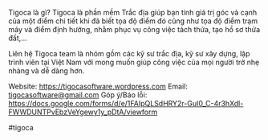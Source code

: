 Tigoca là gì?
Tigoca là phần mềm Trắc địa giúp bạn tính giá trị góc và cạnh của một điểm chi tiết khi đã biết tọa độ điểm đó cũng như tọa độ điểm trạm máy và điểm định hướng, nhằm phục vụ công việc tách thửa, tạo hồ sơ thửa đất,…


Liên hệ
Tigoca team là nhóm gồm các kỹ sư trắc địa, kỹ sư xây dựng, lập trình viên tại Việt Nam với mong muốn giúp công việc của mọi người trở nhẹ nhàng và dễ dàng hơn.

Website: https://tigocasoftware.wordpress.com
Email: tigocasoftware@gmail.com
Góp ý/Báo lỗi: https://docs.google.com/forms/d/e/1FAIpQLSdHRY2r-GuI0_C-4r3hXdl-FWWDUNTPvEbzVeYgewy1y_pDtA/viewform

#tigoca

